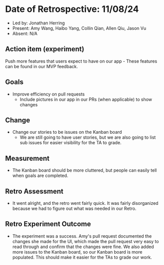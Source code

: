 # Date of Retrospective: 11/08/24

* Led by: Jonathan Herring
* Present: Amy Wang, Haibo Yang, Collin Qian, Allen Qiu, Jason Vu
* Absent: N/A

## Action item (experiment)
Push more features that users expect to have on our app
    - These features can be found in our MVP feedback.

## Goals
* Improve efficiency on pull requests
    - Include pictures in our app in our PRs (when applicable) to show changes

## Change
* Change our stories to be issues on the Kanban board
    - We are still going to have user stories, but we are also going to list sub issues for easier visibility for the TA to grade.


## Measurement
* The Kanban board should be more cluttered, but people can easily tell when goals are completed.


## Retro Assessment
* It went alright, and the retro went fairly quick. It was fairly disorganized because we had to figure out what was needed in our Retro. 

## Retro Experiment Outcome
* The experiment was a success. Amy's pull request documented the changes she made for the UI, which made the pull request very easy to read through and confirm that the changes were fine. We also added more issues to the Kanban board, so our Kanban board is more populated. This should make it easier for the TAs to grade our work.
